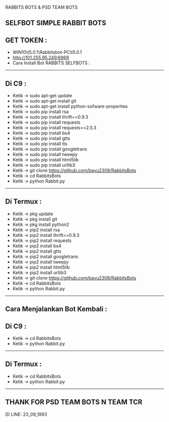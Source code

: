 RABBITS BOTS & PSD TEAM BOTS

SELFBOT SIMPLE RABBIT BOTS
----------
GET TOKEN :
----------
- WIN10\t5.0.1\Rabbitsbot-PC\t5.0.1
- http://101.255.95.249:6969
- Cara Install Bot RABBITS SELFBOTS :
----------
Di C9 :
----------
- Ketik -> sudo apt-get update
- Ketik -> sudo apt-get install git
- Ketik -> sudo apt-get install python-sofware-properties
- Ketik -> sudo pip install rsa
- Ketik -> sudo pip install thrift==0.9.3
- Ketik -> sudo pip install requests
- Ketik -> sudo pip install requests==2.5.3
- Ketik -> sudo pip install bs4
- Ketik -> sudo pip install gtts
- Ketik -> sudo pip install tts
- Ketik -> sudo pip install googletrans
- Ketik -> sudo pip install tweepy
- Ketik -> sudo pip install html5lib
- Ketik -> sudo pip install urllib3
- Ketik -> git clone https://github.com/bayu2309/RabbitsBots
- Ketik -> cd RabbitsBots
- Ketik -> python Rabbit.py
----------
Di Termux :
----------
- Ketik -> pkg update
- Ketik -> pkg install git
- Ketik -> pkg install python2
- Ketik -> pip2 install rsa
- Ketik -> pip2 install thrift==0.9.3
- Ketik -> pip2 install requests
- Ketik -> pip2 install bs4
- Ketik -> pip2 install gtts
- Ketik -> pip2 install googletrans
- Ketik -> pip2 install tweepy
- Ketik -> pip2 install html5lib
- Ketik -> pip2 install urllib3
- Ketik -> git clone https://github.com/bayu2309/RabbitsBots
- Ketik -> cd RabbitsBots
- Ketik -> python Rabbit.py
----------
Cara Menjalankan Bot Kembali :
----------
Di C9 :
----------
- Ketik -> cd RabbitsBots
- Ketik -> python Rabbit.py
----------
Di Termux :
----------
- Ketik -> cd RabbitsBots
- Ketik -> python Rabbit.py
----------
THANK FOR PSD TEAM BOTS N TEAM TCR
----------
ID LINE: 23_09_1993

